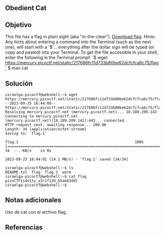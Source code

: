 ## Obedient Cat
## Objetivo
This file has a flag in plain sight (aka "in-the-clear"). [Download flag](https://mercury.picoctf.net/static/217686fc11d733b80be62dcfcfca6c75/flag).
Hints:
	Any hints about entering a command into the Terminal (such as the next one), will start with a '$'... everything after the dollar sign will be typed (or copy and pasted) into your Terminal.
	To get the file accessible in your shell, enter the following in the Terminal prompt: `$ wget https://mercury.picoctf.net/static/217686fc11d733b80be62dcfcfca6c75/flag`
	$ man cat
## Solución 
```shell
israelga-picoctf@webshell:~$ wget https://mercury.picoctf.net/static/217686fc11d733b80be62dcfcfca6c75/flag
--2023-09-25 16:44:00--  https://mercury.picoctf.net/static/217686fc11d733b80be62dcfcfca6c75/flag
Resolving mercury.picoctf.net (mercury.picoctf.net)... 18.189.209.142
Connecting to mercury.picoctf.net (mercury.picoctf.net)|18.189.209.142|:443... connected.
HTTP request sent, awaiting response... 200 OK
Length: 34 [application/octet-stream]
Saving to: 'flag.1'

flag.1                                                     100%[=======================================================================================================================================>]      34  --.-KB/s    in 0s      

2023-09-25 16:44:01 (14.1 MB/s) - 'flag.1' saved [34/34]

israelga-picoctf@webshell:~$ ls
README.txt  flag  flag.1  warm
israelga-picoctf@webshell:~$ cat flag
picoCTF{s4n1ty_v3r1f13d_b5aeb3dd}
israelga-picoctf@webshell:~$
```
## Notas adicionales
Uso de cat con el archivo flag.
## Referencias